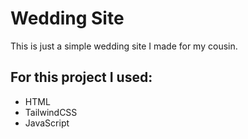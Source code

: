 # Wedding Site

This is just a simple wedding site I made for my cousin.

## For this project I used:
* HTML
* TailwindCSS
* JavaScript


